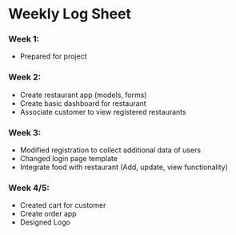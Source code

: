 # Weekly Log Sheet

### Week 1:

- Prepared for project


### Week 2:

- Create restaurant app (models, forms)
- Create basic dashboard for restaurant
- Associate customer to view registered restaurants 


### Week 3:

- Modified registration to collect additional data of users
- Changed login page template
- Integrate food with restaurant (Add, update, view functionality) 


### Week 4/5:

- Created cart for customer 
- Create order app
- Designed Logo